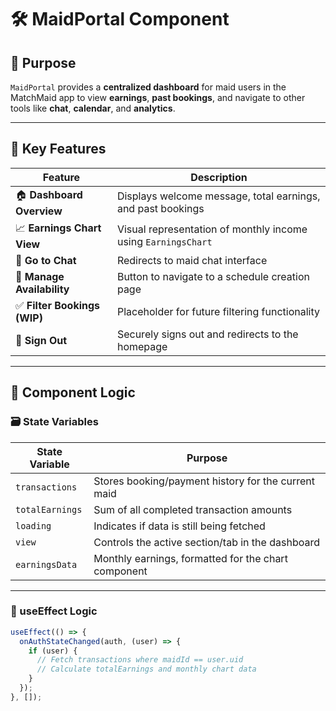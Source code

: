 # 🛠️ MaidPortal Component

## 📌 Purpose
`MaidPortal` provides a **centralized dashboard** for maid users in the MatchMaid app to view **earnings**, **past bookings**, and navigate to other tools like **chat**, **calendar**, and **analytics**.

---

## 🔧 Key Features

| Feature                 | Description                                                 |
|-------------------------|-------------------------------------------------------------|
| 🏠 **Dashboard Overview**   | Displays welcome message, total earnings, and past bookings   |
| 📈 **Earnings Chart View**  | Visual representation of monthly income using `EarningsChart` |
| 💬 **Go to Chat**           | Redirects to maid chat interface                            |
| 📅 **Manage Availability**  | Button to navigate to a schedule creation page              |
| ✅ **Filter Bookings (WIP)**| Placeholder for future filtering functionality              |
| 🚪 **Sign Out**             | Securely signs out and redirects to the homepage            |

---

## 🧩 Component Logic

### 🗃️ State Variables

| State Variable    | Purpose                                         |
|-------------------|-------------------------------------------------|
| `transactions`    | Stores booking/payment history for the current maid |
| `totalEarnings`   | Sum of all completed transaction amounts         |
| `loading`         | Indicates if data is still being fetched         |
| `view`            | Controls the active section/tab in the dashboard |
| `earningsData`    | Monthly earnings, formatted for the chart component |

---

### 🔄 useEffect Logic
```js
useEffect(() => {
  onAuthStateChanged(auth, (user) => {
    if (user) {
      // Fetch transactions where maidId == user.uid
      // Calculate totalEarnings and monthly chart data
    }
  });
}, []);
